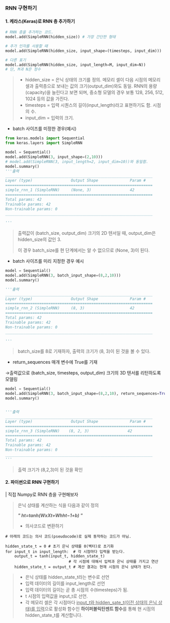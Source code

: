 ### RNN 구현하기



#### 1. 케라스(Keras)로 RNN 층 추가하기

```python
# RNN 층을 추가하는 코드.
model.add(SimpleRNN(hidden_size)) # 가장 간단한 형태

```

```python
# 추가 인자를 사용할 때
model.add(SimpleRNN(hidden_size, input_shape=(timesteps, input_dim)))

# 다른 표기
model.add(SimpleRNN(hidden_size, input_length=M, input_dim=N))
# 단, M과 N은 정수
```

> * hidden_size = 은닉 상태의 크기를 정의. 메모리 셀이 다음 시점의 메모리 셀과 출력층으로 보내는 값의 크기(output_dim)와도 동일. RNN의 용량(capacity)을 늘린다고 보면 되며, 중소형 모델의 경우 보통 128, 256, 512, 1024 등의 값을 가진다.
> * timesteps = 입력 시퀀스의 길이(input_length)라고 표현하기도 함. 시점의 수.
> * input_dim = 입력의 크기.

- batch 사이즈를 미정한 경우(예시) 

```python
from keras.models import Sequential
from keras.layers import SimpleRNN

model = Sequential()
model.add(SimpleRNN(3, input_shape=(2,10)))
# model.add(SimpleRNN(3, input_length=2, input_dim=10))와 동일함.
model.summary()
'''출력
_________________________________________________________________
Layer (type)                 Output Shape              Param #   
=================================================================
simple_rnn_1 (SimpleRNN)     (None, 3)                 42        
=================================================================
Total params: 42
Trainable params: 42
Non-trainable params: 0
_________________________________________________________________

'''
```

> 출력값이 (batch_size, output_dim) 크기의 2D 텐서일 때, output_dim은 hidden_size의 값인 3.
>
>  이 경우 batch_size를 현 단계에서는 알 수 없으므로 (None, 3)이 된다. 



- batch 사이즈를 미리 지정한 경우 예시

```python
model = Sequential()
model.add(SimpleRNN(3, batch_input_shape=(8,2,10)))
model.summary()

'''출력
_________________________________________________________________
Layer (type)                 Output Shape              Param #   
=================================================================
simple_rnn_2 (SimpleRNN)     (8, 3)                    42        
=================================================================
Total params: 42
Trainable params: 42
Non-trainable params: 0
_________________________________________________________________

'''
```

> batch_size를 8로 기재하자, 출력의 크기가 (8, 3)이 된 것을 볼 수 있다. 



-  return_sequences 매개 변수에 True를 기재

  →출력값으로 (batch_size, timesteps, output_dim) 크기의 3D 텐서를 리턴하도록 모델링

```python
model = Sequential()
model.add(SimpleRNN(3, batch_input_shape=(8,2,10), return_sequences=True))
model.summary()


'''출력
_________________________________________________________________
Layer (type)                 Output Shape              Param #   
=================================================================
simple_rnn_3 (SimpleRNN)    (8, 2, 3)                 42        
=================================================================
Total params: 42
Trainable params: 42
Non-trainable params: 0
_________________________________________________________________
'''
```

> 출력 크기가 (8,2,3)이 된 것을 확인 



#### 2. 파이썬으로 RNN 구현하기 

| 직접 Numpy로 RNN 층을 구현해보자

> 은닉 상태를 계산하는 식을 다음과 같이 정의
>
> ***" ht=tanh(WxXt+Whht−1+b) "***
>
> * 의사코드로 변환하기 

``` pseudocode
# 아래의 코드는 의사 코드(pseudocode)로 실제 동작하는 코드가 아님. 

hidden_state_t = 0 # 초기 은닉 상태를 0(벡터)로 초기화
for input_t in input_length:  # 각 시점마다 입력을 받는다.
    output_t = tanh(input_t, hidden_state_t) 
    					    # 각 시점에 대해서 입력과 은닉 상태를 가지고 연산
    hidden_state_t = output_t # 계산 결과는 현재 시점의 은닉 상태가 된다.
```

> * 은닉 상태를 hidden_state_t라는 변수로 선언 
> * 입력 데이터의 길이를 input_length로 선언 
> *  입력 데이터의 길이는 곧 총 시점의 수(timesteps)가 됨. 
> *  t 시점의 입력값을 input_t로 선언. 
> * 각 메모리 셀은 각 시점마다 <u>input_t와 hidden_sate_t(이전 상태의 은닉 상태)를 입력</u>으로 활성화 함수인 **하이퍼볼릭탄젠트 함수**를 통해 현 시점의 hidden_state_t를 계산합니다.


